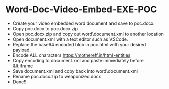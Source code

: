 # Word-Doc-Video-Embed-EXE-POC

* Create your video embedded word document and save to poc.docx.
* Copy poc.docx to poc.docx.zip
* Open poc.docx.zip and copy out word\document.xml to another location
* Open document.xml with a text editor such as VSCode.
* Replace the base64 encoded blob in poc.html with your desired payload.
* Encode ALL characters https://mothereff.in/html-entities
* Copy encoding to document.xml and paste immediately before \&lt\;iframe
* Save document.xml and copy back into word\document.xml
* Rename poc.docx.zip to weaponized.docx
* Done!!
